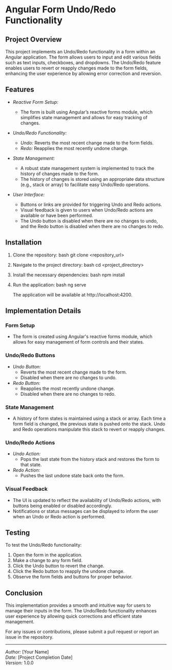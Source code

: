 # Angular Form Undo/Redo Functionality

## Project Overview

This project implements an Undo/Redo functionality in a form within an Angular application. The form allows users to input and edit various fields such as text inputs, checkboxes, and dropdowns. The Undo/Redo feature enables users to revert or reapply changes made to the form fields, enhancing the user experience by allowing error correction and reversion.

## Features

- _Reactive Form Setup:_

  - The form is built using Angular’s reactive forms module, which simplifies state management and allows for easy tracking of changes.

- _Undo/Redo Functionality:_

  - _Undo:_ Reverts the most recent change made to the form fields.
  - _Redo:_ Reapplies the most recently undone change.

- _State Management:_

  - A robust state management system is implemented to track the history of changes made to the form.
  - The history of changes is stored using an appropriate data structure (e.g., stack or array) to facilitate easy Undo/Redo operations.

- _User Interface:_
  - Buttons or links are provided for triggering Undo and Redo actions.
  - Visual feedback is given to users when Undo/Redo actions are available or have been performed.
  - The Undo button is disabled when there are no changes to undo, and the Redo button is disabled when there are no changes to redo.

## Installation

1. Clone the repository:
   bash
   git clone <repository_url>

2. Navigate to the project directory:
   bash
   cd <project_directory>

3. Install the necessary dependencies:
   bash
   npm install

4. Run the application:
   bash
   ng serve

   The application will be available at http://localhost:4200.

## Implementation Details

### Form Setup

- The form is created using Angular's reactive forms module, which allows for easy management of form controls and their states.

### Undo/Redo Buttons

- _Undo Button:_
  - Reverts the most recent change made to the form.
  - Disabled when there are no changes to undo.
- _Redo Button:_
  - Reapplies the most recently undone change.
  - Disabled when there are no changes to redo.

### State Management

- A history of form states is maintained using a stack or array. Each time a form field is changed, the previous state is pushed onto the stack. Undo and Redo operations manipulate this stack to revert or reapply changes.

### Undo/Redo Actions

- _Undo Action:_
  - Pops the last state from the history stack and restores the form to that state.
- _Redo Action:_
  - Pushes the last undone state back onto the form.

### Visual Feedback

- The UI is updated to reflect the availability of Undo/Redo actions, with buttons being enabled or disabled accordingly.
- Notifications or status messages can be displayed to inform the user when an Undo or Redo action is performed.

## Testing

To test the Undo/Redo functionality:

1. Open the form in the application.
2. Make a change to any form field.
3. Click the Undo button to revert the change.
4. Click the Redo button to reapply the undone change.
5. Observe the form fields and buttons for proper behavior.

## Conclusion

This implementation provides a smooth and intuitive way for users to manage their inputs in the form. The Undo/Redo functionality enhances user experience by allowing quick corrections and efficient state management.

For any issues or contributions, please submit a pull request or report an issue in the repository.

---

_Author:_ [Your Name]  
_Date:_ [Project Completion Date]  
*Version:* 1.0.0
